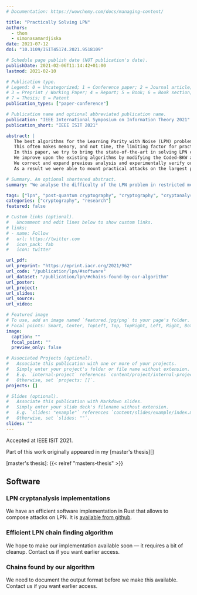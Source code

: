 ```yaml
---
# Documentation: https://wowchemy.com/docs/managing-content/

title: "Practically Solving LPN"
authors:
  - thom
  - simonasamardjiska
date: 2021-07-12
doi: "10.1109/ISIT45174.2021.9518109"

# Schedule page publish date (NOT publication's date).
publishDate: 2021-02-06T11:14:42+01:00
lastmod: 2021-02-10

# Publication type.
# Legend: 0 = Uncategorized; 1 = Conference paper; 2 = Journal article;
# 3 = Preprint / Working Paper; 4 = Report; 5 = Book; 6 = Book section;
# 7 = Thesis; 8 = Patent
publication_types: ["paper-conference"]

# Publication name and optional abbreviated publication name.
publication: "IEEE International Symposium on Information Theory 2021"
publication_short: "IEEE ISIT 2021"

abstract: |
   The best algorithms for the Learning Parity with Noise (LPN) problem require sub-exponential time and memory.
   This often makes memory, and not time, the limiting factor for practical attacks, which seem to be out of reach even for relatively small parameters.
   In this paper, we try to bring the state-of-the-art in solving LPN closer to the practical realm.
   We improve upon the existing algorithms by modifying the Coded-BKW algorithm to work under various memory constrains.
   We correct and expand previous analysis and experimentally verify our findings.
   As a result we were able to mount practical attacks on the largest parameters reported to date using only $2^{39}$ bits of memory.

# Summary. An optional shortened abstract.
summary: "We analyse the difficulty of the LPN problem in restricted memory."

tags: ["lpn", "post-quantum cryptography", "cryptography", "cryptanalysis"]
categories: ["cryptography", "research"]
featured: false

# Custom links (optional).
#   Uncomment and edit lines below to show custom links.
# links:
# - name: Follow
#   url: https://twitter.com
#   icon_pack: fab
#   icon: twitter

url_pdf:
url_preprint: "https://eprint.iacr.org/2021/962"
url_code: "/publication/lpn/#software"
url_dataset: "/publication/lpn/#chains-found-by-our-algorithm"
url_poster:
url_project:
url_slides:
url_source:
url_video:

# Featured image
# To use, add an image named `featured.jpg/png` to your page's folder.
# Focal points: Smart, Center, TopLeft, Top, TopRight, Left, Right, BottomLeft, Bottom, BottomRight.
image:
  caption: ""
  focal_point: ""
  preview_only: false

# Associated Projects (optional).
#   Associate this publication with one or more of your projects.
#   Simply enter your project's folder or file name without extension.
#   E.g. `internal-project` references `content/project/internal-project/index.md`.
#   Otherwise, set `projects: []`.
projects: []

# Slides (optional).
#   Associate this publication with Markdown slides.
#   Simply enter your slide deck's filename without extension.
#   E.g. `slides: "example"` references `content/slides/example/index.md`.
#   Otherwise, set `slides: ""`.
slides: ""
---
```


Accepted at IEEE ISIT 2021.

Part of this work originally appeared in my [master's thesis][]

[master's thesis]: {{< relref "masters-thesis" >}}

## Software

### LPN cryptanalysis implementations

We have an efficient software implementation in Rust that allows to compose attacks on LPN.
It is [available from github][lpn software].

[lpn software]: https://github.com/thomwiggers/lpn/

### Efficient LPN chain finding algorithm

We hope to make our implementation available soon — it requires a bit of cleanup.
Contact us if you want earlier access.

### Chains found by our algorithm

We need to document the output format before we make this available.
Contact us if you want earlier access.

